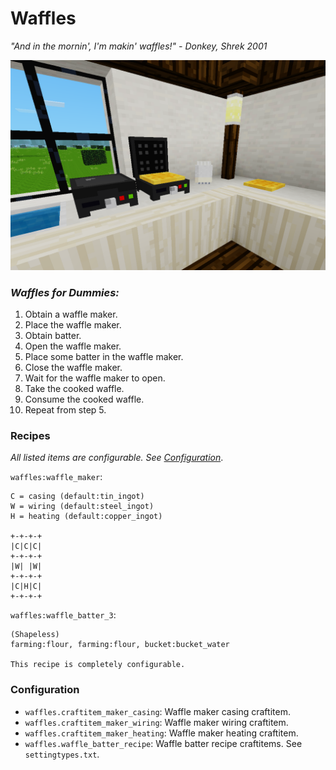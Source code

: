 # Waffles
_"And in the mornin', I'm makin' waffles!" - Donkey, Shrek 2001_

![screenshot.png](screenshot.png)

### _Waffles for Dummies:_
1. Obtain a waffle maker.
2. Place the waffle maker.
3. Obtain batter.
4. Open the waffle maker.
5. Place some batter in the waffle maker.
6. Close the waffle maker.
7. Wait for the waffle maker to open.
8. Take the cooked waffle.
9. Consume the cooked waffle.
10. Repeat from step 5.

### Recipes
_All listed items are configurable. See [Configuration](#configuration)_.

`waffles:waffle_maker`:
```
C = casing (default:tin_ingot)
W = wiring (default:steel_ingot)
H = heating (default:copper_ingot)

+-+-+-+
|C|C|C|
+-+-+-+
|W| |W|
+-+-+-+
|C|H|C|
+-+-+-+
```

`waffles:waffle_batter_3`:
```
(Shapeless)
farming:flour, farming:flour, bucket:bucket_water

This recipe is completely configurable.
```

### Configuration

* `waffles.craftitem_maker_casing`: Waffle maker casing craftitem.
* `waffles.craftitem_maker_wiring`: Waffle maker wiring craftitem.
* `waffles.craftitem_maker_heating`: Waffle maker heating craftitem.
* `waffles.waffle_batter_recipe`: Waffle batter recipe craftitems. See `settingtypes.txt`.
